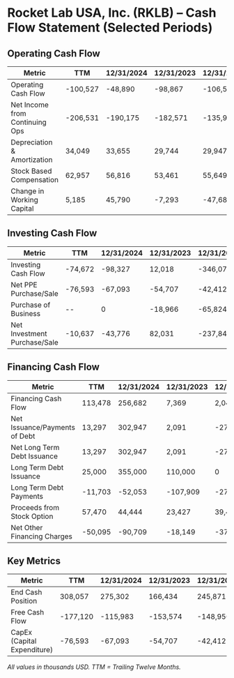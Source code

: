 # Rocket Lab USA, Inc. (RKLB) – Cash Flow Statement (Selected Periods)

## Operating Cash Flow
| Metric                        | TTM      | 12/31/2024 | 12/31/2023 | 12/31/2022 | 12/31/2021 |
|-------------------------------|----------|------------|------------|------------|------------|
| Operating Cash Flow           | -100,527 | -48,890    | -98,867    | -106,538   | -71,791    |
| Net Income from Continuing Ops| -206,531 | -190,175   | -182,571   | -135,944   | -117,320   |
| Depreciation & Amortization   | 34,049   | 33,655     | 29,744     | 29,947     | 10,851     |
| Stock Based Compensation      | 62,957   | 56,816     | 53,461     | 55,649     | 32,557     |
| Change in Working Capital     | 5,185    | 45,790     | -7,293     | -47,686    | -7,402     |

## Investing Cash Flow
| Metric                        | TTM      | 12/31/2024 | 12/31/2023 | 12/31/2022 | 12/31/2021 |
|-------------------------------|----------|------------|------------|------------|------------|
| Investing Cash Flow           | -74,672  | -98,327    | 12,018     | -346,079   | -92,134    |
| Net PPE Purchase/Sale         | -76,593  | -67,093    | -54,707    | -42,412    | -25,699    |
| Purchase of Business          | --       | 0          | -18,966    | -65,824    | -66,435    |
| Net Investment Purchase/Sale  | -10,637  | -43,776    | 82,031     | -237,843   | 0          |

## Financing Cash Flow
| Metric                        | TTM      | 12/31/2024 | 12/31/2023 | 12/31/2022 | 12/31/2021 |
|-------------------------------|----------|------------|------------|------------|------------|
| Financing Cash Flow           | 113,478  | 256,682    | 7,369      | 2,041      | 799,939    |
| Net Issuance/Payments of Debt | 13,297   | 302,947    | 2,091      | -271       | 98,895     |
| Net Long Term Debt Issuance   | 13,297   | 302,947    | 2,091      | -271       | 98,895     |
| Long Term Debt Issuance       | 25,000   | 355,000    | 110,000    | 0          | 113,895    |
| Long Term Debt Payments       | -11,703  | -52,053    | -107,909   | -271       | -15,000    |
| Proceeds from Stock Option    | 57,470   | 44,444     | 23,427     | 39,420     | 3,147      |
| Net Other Financing Charges   | -50,095  | -90,709    | -18,149    | -37,108    | 728,255    |

## Key Metrics
| Metric                        | TTM      | 12/31/2024 | 12/31/2023 | 12/31/2022 | 12/31/2021 |
|-------------------------------|----------|------------|------------|------------|------------|
| End Cash Position             | 308,057  | 275,302    | 166,434    | 245,871    | 692,075    |
| Free Cash Flow                | -177,120 | -115,983   | -153,574   | -148,950   | -97,490    |
| CapEx (Capital Expenditure)   | -76,593  | -67,093    | -54,707    | -42,412    | -25,699    |

*All values in thousands USD. TTM = Trailing Twelve Months.*